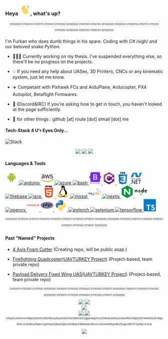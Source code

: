 ### Heya <img src="https://raw.githubusercontent.com/furkan-o/furkan-o/main/hey.gif" width="35">, what's up?

<div align="center"><sup><sub><sup>01000001 01100010 01101111 01110101 01110100 00100000 01001101 01100101 00100000 01000001 01100010 01101111 01110101 01110100 00100000 01001101 01100101 00100000</sup></sub></sup></div>

I'm Furkan who does dumb things in his spare. Coding with *C#* /sigh/ and our beloved snake *Python*.

- 👨🏻‍💻 Currently working on my thesis. I've suspended everything else, so there'll be no progress on the projects.

- 💡 If you need any help about UASes, 3D Printers, CNCs or any kinematic system, just let me know.

- ✈️ Competant with Pixhawk FCs and ArduPlane, Arducopter, PX4 Autopilot, Betaflight Firmwares.

- 📨 (Discord&IRC) If you're asking how to get in touch, you haven't looked at the page sufficiently.

- 📩 for other things : github [at] route [dot] slmail [dot] me

#### Tech-Stack 4 U'r Eyes Only...
![Stack](https://github-readme-tech-stack.vercel.app/api/cards?title=Stack&align=center&showBorder=false&lineHeight=5&lineCount=2&theme=github&gap=3&width=980&hideBg=true&hideTitle=true&bg=%23FFFFFF&badge=%23EAEFFC&border=%23D8DEE4&titleColor=%230969DA&line1=csharp%2Cc%2523%2C512BD4%3Bmysql%2Cmysql%2C4479A1%3Bcss3%2Ccss3%2C1572B6%3Bhtml5%2Chtml5%2CE34F26%3Bjavascript%2Cjavascr%C4%B1pt%2CF7DF1E%3Bphp%2Cphp%2C777BB4%3Bpython%2Cpython%2C3776AB%3Bpowershell%2Cpowershell%2C5391FE%3B.net%2C.net%2C512BD4%3B&line2=windows%2Cw%C4%B1ndows%2C0078D4%3Blinux%2Cl%C4%B1nux%2CFCC624%3Bopencv%2Copencv%2C5C3EE8%3Barduino%2Cardu%C4%B1no%2C00878F%3Braspberrypi%2Craspberrypi%2CA22846%3Bjira%2Cjira%2C0052CC%3Bcrowdin%2Ccrowd%C4%B1n%2C2E3340%3Bconfluence%2Cconfluence%2C172B4D%3Bstmicroelectronics%2CSTM%2C03234B%3B)

<div align="center"><img src="https://images.credly.com/size/680x680/images/fce226c2-0f13-4e17-b60c-24fa6ffd88cb/Intro2IoT.png" width="75px">  <img src="https://images.credly.com/size/680x680/images/af8c6b4e-fc31-47c4-8dcb-eb7a2065dc5b/I2CS__1_.png" width="75px"> <img src="https://images.credly.com/size/680x680/images/3f802526-7274-4230-91ab-f6d1a35340e6/image.png" width="75px"></div>

#### Languages & Tools
<p align="left"> <a href="https://developer.android.com" target="_blank" rel="noreferrer"> <img src="https://raw.githubusercontent.com/devicons/devicon/master/icons/android/android-original-wordmark.svg" alt="android" width="40" height="40"/> </a> <a href="https://www.arduino.cc/" target="_blank" rel="noreferrer"> <img src="https://cdn.worldvectorlogo.com/logos/arduino-1.svg" alt="arduino" width="40" height="40"/> </a> <a href="https://aws.amazon.com" target="_blank" rel="noreferrer"> <img src="https://raw.githubusercontent.com/devicons/devicon/master/icons/amazonwebservices/amazonwebservices-original-wordmark.svg" alt="aws" width="40" height="40"/> </a> <a href="https://azure.microsoft.com/en-in/" target="_blank" rel="noreferrer"> <img src="https://www.vectorlogo.zone/logos/microsoft_azure/microsoft_azure-icon.svg" alt="azure" width="40" height="40"/> </a> <a href="https://www.gnu.org/software/bash/" target="_blank" rel="noreferrer"> <img src="https://www.vectorlogo.zone/logos/gnu_bash/gnu_bash-icon.svg" alt="bash" width="40" height="40"/> </a> <a href="https://getbootstrap.com" target="_blank" rel="noreferrer"> <img src="https://raw.githubusercontent.com/devicons/devicon/master/icons/bootstrap/bootstrap-plain-wordmark.svg" alt="bootstrap" width="40" height="40"/> </a> <a href="https://www.w3schools.com/cs/" target="_blank" rel="noreferrer"> <img src="https://raw.githubusercontent.com/devicons/devicon/master/icons/csharp/csharp-original.svg" alt="csharp" width="40" height="40"/> </a> <a href="https://www.w3schools.com/css/" target="_blank" rel="noreferrer"> <img src="https://raw.githubusercontent.com/devicons/devicon/master/icons/css3/css3-original-wordmark.svg" alt="css3" width="40" height="40"/> </a> <a href="https://dotnet.microsoft.com/" target="_blank" rel="noreferrer"> <img src="https://raw.githubusercontent.com/devicons/devicon/master/icons/dot-net/dot-net-original-wordmark.svg" alt="dotnet" width="40" height="40"/> </a> <a href="https://firebase.google.com/" target="_blank" rel="noreferrer"> <img src="https://firebase.google.com/images/icons/firebase_studio.png" alt="firebase" width="40" height="40"/> </a> <a href="https://cloud.google.com" target="_blank" rel="noreferrer"> <img src="https://www.vectorlogo.zone/logos/google_cloud/google_cloud-icon.svg" alt="gcp" width="40" height="40"/> </a> <a href="https://www.w3.org/html/" target="_blank" rel="noreferrer"> <img src="https://raw.githubusercontent.com/devicons/devicon/master/icons/html5/html5-original-wordmark.svg" alt="html5" width="40" height="40"/> </a> <a href="https://www.linux.org/" target="_blank" rel="noreferrer"> <img src="https://raw.githubusercontent.com/devicons/devicon/master/icons/linux/linux-original.svg" alt="linux" width="40" height="40"/> </a> <a href="https://www.microsoft.com/en-us/sql-server" target="_blank" rel="noreferrer"> <img src="https://www.svgrepo.com/show/303229/microsoft-sql-server-logo.svg" alt="mssql" width="40" height="40"/> </a> <a href="https://www.mysql.com/" target="_blank" rel="noreferrer"> <img src="https://raw.githubusercontent.com/devicons/devicon/master/icons/mysql/mysql-original-wordmark.svg" alt="mysql" width="40" height="40"/> </a> <a href="https://nextjs.org/" target="_blank" rel="noreferrer"> <img src="https://cdn.worldvectorlogo.com/logos/nextjs-2.svg" alt="nextjs" width="40" height="40"/> </a> <a href="https://www.nginx.com" target="_blank" rel="noreferrer"> <img src="https://raw.githubusercontent.com/devicons/devicon/master/icons/nginx/nginx-original.svg" alt="nginx" width="40" height="40"/> </a> <a href="https://nodejs.org" target="_blank" rel="noreferrer"> <img src="https://raw.githubusercontent.com/devicons/devicon/master/icons/nodejs/nodejs-original-wordmark.svg" alt="nodejs" width="40" height="40"/> </a> <a href="https://opencv.org/" target="_blank" rel="noreferrer"> <img src="https://www.vectorlogo.zone/logos/opencv/opencv-icon.svg" alt="opencv" width="40" height="40"/> </a> <a href="https://www.oracle.com/" target="_blank" rel="noreferrer"> <img src="https://raw.githubusercontent.com/devicons/devicon/master/icons/oracle/oracle-original.svg" alt="oracle" width="40" height="40"/> </a> <a href="https://www.php.net" target="_blank" rel="noreferrer"> <img src="https://raw.githubusercontent.com/devicons/devicon/master/icons/php/php-original.svg" alt="php" width="40" height="40"/> </a> <a href="https://www.python.org" target="_blank" rel="noreferrer"> <img src="https://raw.githubusercontent.com/devicons/devicon/master/icons/python/python-original.svg" alt="python" width="40" height="40"/> </a> <a href="https://pytorch.org/" target="_blank" rel="noreferrer"> <img src="https://www.vectorlogo.zone/logos/pytorch/pytorch-icon.svg" alt="pytorch" width="40" height="40"/> </a> <a href="https://www.selenium.dev" target="_blank" rel="noreferrer"> <img src="https://raw.githubusercontent.com/detain/svg-logos/780f25886640cef088af994181646db2f6b1a3f8/svg/selenium-logo.svg" alt="selenium" width="40" height="40"/> </a> <a href="https://www.tensorflow.org" target="_blank" rel="noreferrer"> <img src="https://www.vectorlogo.zone/logos/tensorflow/tensorflow-icon.svg" alt="tensorflow" width="40" height="40"/> </a> <a href="https://www.typescriptlang.org/" target="_blank" rel="noreferrer"> <img src="https://raw.githubusercontent.com/devicons/devicon/master/icons/typescript/typescript-original.svg" alt="typescript" width="40" height="40"/> </a> </p>

<div align="center"><sup><sub><sup>01010000 01110010 01101111 01101010 01100101 01100011 01110100 01110011 00100000 01010000 01110010 01101111 01101010 01100101 01100011 01110100 01110011 00100000</sup></sub></sup></div>
  
#### Past "Named" Projects

- [4 Axis Foam Cutter](https://github.com/furkan-o/4-Axis-Foam-Cutter) (Creating repo, will be public asap.)
  
- [Firefighting Quadcopter(UAVTURKEY Project)](https://github.com/furkan-o/PUHU-Project) (Project-based, team private repo)
  
- [Payload Delivery Fixed Wing UAS(UAVTURKEY Project)](https://github.com/furkan-o/YILKI-Project) (Project-based, team private repo)

<div align="center"><sup><sub><sup>01000111 01101001 01110100 00100000 01010011 01110100 01100001 01110100 01110011 00100000 01000111 01101001 01110100 00100000 01010011 01110100 01100001 01110100 01110011 00100000</sup></sub></sup></div>

<div align="center">
<img align="center" src="http://github-profile-summary-phi.vercel.app/api/cards/productive-time?username=furkan-o&theme=transparent&utcOffset=3"/>
<img align="center" src="http://github-profile-summary-phi.vercel.app/api/cards/most-commit-language?username=furkan-o&theme=transparent"/>
</div>
  
<div align="center">
<img align="center" src="https://github-profile-trophy-rust.vercel.app/?username=furkan-o&theme=juicyfresh&no-frame=true&no-bg=true" />
</div>

<div align="center"><a href="https://github.com/anuraghazra/github-readme-stats"><img height=150 align="center" src="https://github-readme-stats-ashy-seven-60.vercel.app/api?username=furkan-o&include_all_commits=true&show_icons=true&count_private=true&theme=darcula&hide_border=true&bg_color=00000000&hide=issues,contribs&rank_icon=github&cache_seconds=21600" />
</a>
<a href="https://github.com/anuraghazra/github-readme-stats"><img height=150 align="center" src="https://github-readme-stats-ashy-seven-60.vercel.app/api/top-langs/?username=furkan-o&layout=compact&hide_border=true&theme=darcula&bg_color=00000000&langs_count=6&card_width=320&cache_seconds=21600" />
</a></div>

<div align="center"><sup><sub><sup>Y29uZ3JhdHVsYXRpb25zIGZvciBiZWluZyBza2lsbGZ1bCBlbm91Z2ggdG8gZmluZCB0aGlzIGluZm8uIHRoZSBjb250YWN0IGluZm8geW91J3JlIHdhaXRpbmcgZm9yOyBkaXNjb3JkOiBzb21lMXdob2NhcmVzIGxhdW5jaHBhZDogc29tZTF3aDBjYXJlcw</sup></sub></sup></div>

<div align="center"><img align="center" src="https://komarev.com/ghpvc/?username=furkan-o&style=for-the-badge&color=red&abbreviated=true" /></div>



